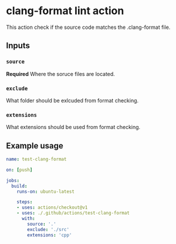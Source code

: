 # clang-format lint action

This action check if the source code matches the .clang-format file.

## Inputs

### `source`

**Required** Where the soruce files are located.

### `exclude`

What folder should be exlcuded from format checking.

### `extensions`

What extensions should be used from format checking.

## Example usage

```yml
name: test-clang-format

on: [push]

jobs:
  build:
    runs-on: ubuntu-latest

    steps:
    - uses: actions/checkout@v1
    - uses: ./.github/actions/test-clang-format
      with:
        source: '.'
        exclude: './src'
        extensions: 'cpp'
```
